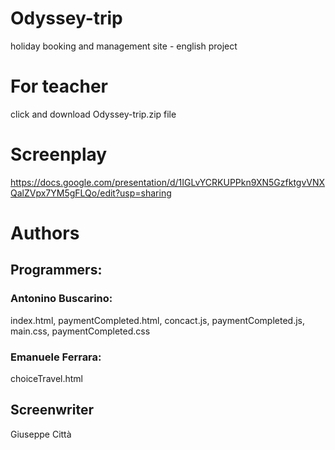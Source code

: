 # Odyssey-trip
holiday booking and management site - english project

# For teacher
click and download Odyssey-trip.zip file

# Screenplay
https://docs.google.com/presentation/d/1IGLvYCRKUPPkn9XN5GzfktgvVNXQalZVpx7YM5gFLQo/edit?usp=sharing

# Authors

 ## Programmers:
 ### Antonino Buscarino:
 
 index.html, paymentCompleted.html, concact.js, paymentCompleted.js, main.css, paymentCompleted.css
 
 ### Emanuele Ferrara:
 choiceTravel.html

## Screenwriter
Giuseppe Città
